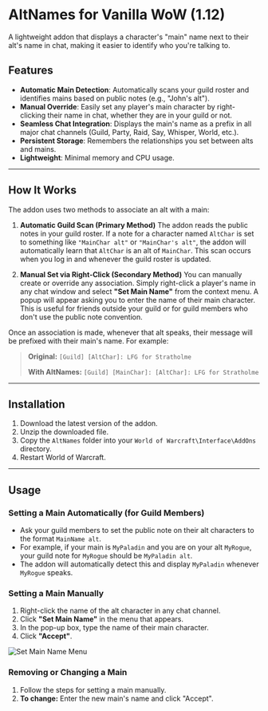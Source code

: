 # AltNames for Vanilla WoW (1.12)

A lightweight addon that displays a character's "main" name next to their alt's name in chat, making it easier to identify who you're talking to.

## Features

-   **Automatic Main Detection**: Automatically scans your guild roster and identifies mains based on public notes (e.g., "John's alt").
-   **Manual Override**: Easily set any player's main character by right-clicking their name in chat, whether they are in your guild or not.
-   **Seamless Chat Integration**: Displays the main's name as a prefix in all major chat channels (Guild, Party, Raid, Say, Whisper, World, etc.).
-   **Persistent Storage**: Remembers the relationships you set between alts and mains.
-   **Lightweight**: Minimal memory and CPU usage.

---

## How It Works

The addon uses two methods to associate an alt with a main:

1.  **Automatic Guild Scan (Primary Method)**
    The addon reads the public notes in your guild roster. If a note for a character named `AltChar` is set to something like `"MainChar alt"` or `"MainChar's alt"`, the addon will automatically learn that `AltChar` is an alt of `MainChar`. This scan occurs when you log in and whenever the guild roster is updated.

2.  **Manual Set via Right-Click (Secondary Method)**
    You can manually create or override any association. Simply right-click a player's name in any chat window and select **"Set Main Name"** from the context menu. A popup will appear asking you to enter the name of their main character. This is useful for friends outside your guild or for guild members who don't use the public note convention.

Once an association is made, whenever that alt speaks, their message will be prefixed with their main's name. For example:

> **Original:** `[Guild] [AltChar]: LFG for Stratholme`
>
> **With AltNames:** `[Guild] [MainChar]: [AltChar]: LFG for Stratholme`

---

## Installation

1.  Download the latest version of the addon.
2.  Unzip the downloaded file.
3.  Copy the `AltNames` folder into your `World of Warcraft\Interface\AddOns` directory.
4.  Restart World of Warcraft.

---

## Usage

### Setting a Main Automatically (for Guild Members)

-   Ask your guild members to set the public note on their alt characters to the format `MainName alt`.
-   For example, if your main is `MyPaladin` and you are on your alt `MyRogue`, your guild note for `MyRogue` should be `MyPaladin alt`.
-   The addon will automatically detect this and display `MyPaladin` whenever `MyRogue` speaks.

### Setting a Main Manually

1.  Right-click the name of the alt character in any chat channel.
2.  Click **"Set Main Name"** in the menu that appears.
3.  In the pop-up box, type the name of their main character.
4.  Click **"Accept"**.

![Set Main Name Menu](https://i.imgur.com/your-image-url-here.png) <!-- It's recommended to add a screenshot -->

### Removing or Changing a Main

1.  Follow the steps for setting a main manually.
2.  **To change:** Enter the new main's name and click "Accept".
